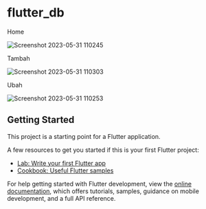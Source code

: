 # flutter_db

Home

![Screenshot 2023-05-31 110245](https://github.com/JafarMalikIbrahim/flutter_db/assets/92065895/fc7fe1c8-5e68-4d8e-89d6-75b1e72fe7ea)

Tambah

![Screenshot 2023-05-31 110303](https://github.com/JafarMalikIbrahim/flutter_db/assets/92065895/455a0eaf-01ac-416e-9fc4-21471af9a444)

Ubah

![Screenshot 2023-05-31 110253](https://github.com/JafarMalikIbrahim/flutter_db/assets/92065895/61c0617d-f79f-40dd-89f7-471467e5ddd7)





## Getting Started

This project is a starting point for a Flutter application.

A few resources to get you started if this is your first Flutter project:

- [Lab: Write your first Flutter app](https://docs.flutter.dev/get-started/codelab)
- [Cookbook: Useful Flutter samples](https://docs.flutter.dev/cookbook)

For help getting started with Flutter development, view the
[online documentation](https://docs.flutter.dev/), which offers tutorials,
samples, guidance on mobile development, and a full API reference.
